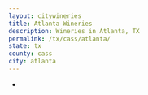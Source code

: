 ```yaml
---
layout: citywineries
title: Atlanta Wineries
description: Wineries in Atlanta, TX
permalink: /tx/cass/atlanta/
state: tx
county: cass
city: atlanta
---
```

-
